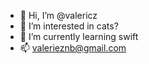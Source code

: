 - 👋 Hi, I’m @valericz
- 👀 I’m interested in cats?
- 🌱 I’m currently learning swift
- 📫 valerieznb@gmail.com

<!---
valericz/valericz is a ✨ special ✨ repository because its `README.md` (this file) appears on your GitHub profile.
You can click the Preview link to take a look at your changes.
--->
